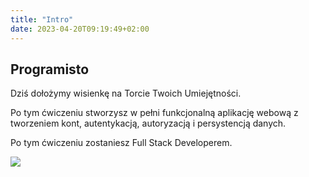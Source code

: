 ```yaml
---
title: "Intro"
date: 2023-04-20T09:19:49+02:00
---
```


## Programisto

Dziś dołożymy wisienkę na Torcie Twoich Umiejętności.

Po tym ćwiczeniu stworzysz w pełni funkcjonalną aplikację webową z tworzeniem kont,
autentykacją, autoryzacją i persystencją danych.

Po tym ćwiczeniu zostaniesz Full Stack Developerem.

![](/fullstack.jpg?lightbox=false)
